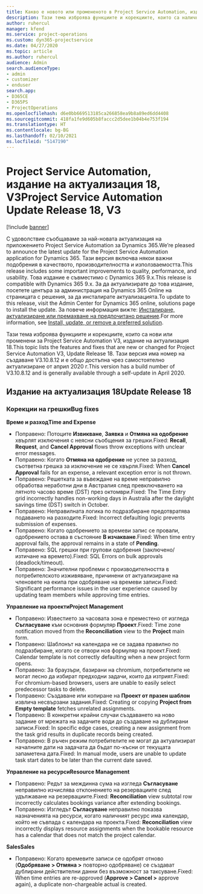 ```yaml
---
title: Какво е новото или промененото в Project Service Automation, издание на актуализация 18, V3
description: Тази тема изброява функциите и корекциите, които са налични в Project Service Automation V3, издание на актуализация 18, V3.
author: ruhercul
manager: kfend
ms.service: project-operations
ms.custom: dyn365-projectservice
ms.date: 04/27/2020
ms.topic: article
ms.author: ruhercul
audience: Admin
search.audienceType:
- admin
- customizer
- enduser
search.app:
- D365CE
- D365PS
- ProjectOperations
ms.openlocfilehash: d6e0bb669513185ca266858ea9b8a89ed6dd4408
ms.sourcegitcommit: 418fa1fe9d605b8faccc2d5dee1b04b4e753f194
ms.translationtype: HT
ms.contentlocale: bg-BG
ms.lasthandoff: 02/10/2021
ms.locfileid: "5147190"
---
```

# <a name="project-service-automation-update-release-18-v3"></a><span data-ttu-id="ce48d-103">Project Service Automation, издание на актуализация 18, V3</span><span class="sxs-lookup"><span data-stu-id="ce48d-103">Project Service Automation Update Release 18, V3</span></span>

[!include [banner](../includes/psa-now-project-operations.md)]

<span data-ttu-id="ce48d-104">С удоволствие съобщаваме за най-новата актуализация на приложението Project Service Automation за Dynamics 365.</span><span class="sxs-lookup"><span data-stu-id="ce48d-104">We’re pleased to announce the latest update for the Project Service Automation application for Dynamics 365.</span></span> <span data-ttu-id="ce48d-105">Тази версия включва някои важни подобрения в качеството, производителността и използваемостта.</span><span class="sxs-lookup"><span data-stu-id="ce48d-105">This release includes some important improvements to quality, performance, and usability.</span></span> <span data-ttu-id="ce48d-106">Това издание е съвместимо с Dynamics 365 9.x.</span><span class="sxs-lookup"><span data-stu-id="ce48d-106">This release is compatible with Dynamics 365 9.x.</span></span> <span data-ttu-id="ce48d-107">За да актуализирате до това издание, посетете центъра за администрация на Dynamics 365 Online на страницата с решения, за да инсталирате актуализацията.</span><span class="sxs-lookup"><span data-stu-id="ce48d-107">To update to this release, visit the Admin Center for Dynamics 365 online, solutions page to install the update.</span></span> <span data-ttu-id="ce48d-108">За повече информация вижте: [Инсталиране, актуализиране или премахване на предпочитано решение](https://docs.microsoft.com/power-platform/admin/install-remove-preferred-solution).</span><span class="sxs-lookup"><span data-stu-id="ce48d-108">For more information, see [Install, update, or remove a preferred solution](https://docs.microsoft.com/power-platform/admin/install-remove-preferred-solution).</span></span>

<span data-ttu-id="ce48d-109">Тази тема изброява функциите и корекциите, които са нови или променени за Project Service Automation V3, издание на актуализация 18.</span><span class="sxs-lookup"><span data-stu-id="ce48d-109">This topic lists the features and fixes that are new or changed for Project Service Automation V3, Update Release 18.</span></span> <span data-ttu-id="ce48d-110">Тази версия има номер на създаване V3.10.8.12 и е общо достъпна чрез самостоятелно актуализиране от април 2020 г.</span><span class="sxs-lookup"><span data-stu-id="ce48d-110">This version has a build number of V3.10.8.12 and is generally available through a self-update in April 2020.</span></span>

## <a name="update-release-18"></a><span data-ttu-id="ce48d-111">Издание на актуализация 18</span><span class="sxs-lookup"><span data-stu-id="ce48d-111">Update Release 18</span></span>

### <a name="bug-fixes"></a><span data-ttu-id="ce48d-112">Корекции на грешки</span><span class="sxs-lookup"><span data-stu-id="ce48d-112">Bug fixes</span></span>

<span data-ttu-id="ce48d-113">**Време и разход**</span><span class="sxs-lookup"><span data-stu-id="ce48d-113">**Time and Expense**</span></span>

- <span data-ttu-id="ce48d-114">Поправено: Потоците **Извикване**, **Заявка** и **Отмяна на одобрение** хвърлят изключения с неясни съобщения за грешки.</span><span class="sxs-lookup"><span data-stu-id="ce48d-114">Fixed: **Recall**, **Request**, and **Cancel Approval** flows throw exceptions with unclear error messages.</span></span>
- <span data-ttu-id="ce48d-115">Поправено: Когато **Отмяна на одобрение** не успее за разход, съответна грешка за изключение не се хвърля.</span><span class="sxs-lookup"><span data-stu-id="ce48d-115">Fixed: When **Cancel Approval** fails for an expense, a relevant exception error is not thrown.</span></span>
- <span data-ttu-id="ce48d-116">Поправено: Решетката за въвеждане на време неправилно обработва неработни дни в Австралия след превключването на лятното часово време (DST) през октомври.</span><span class="sxs-lookup"><span data-stu-id="ce48d-116">Fixed: The Time Entry grid incorrectly handles non-working days in Australia after the daylight savings time (DST) switch in October.</span></span>
- <span data-ttu-id="ce48d-117">Поправено: Неправилната логика по подразбиране предотвратява подаването на разходите.</span><span class="sxs-lookup"><span data-stu-id="ce48d-117">Fixed: Incorrect defaulting logic prevents submission of expenses.</span></span>
- <span data-ttu-id="ce48d-118">Поправено: Когато одобрението за времеви запис се провали, одобрението остава в състояние **В изчакване**.</span><span class="sxs-lookup"><span data-stu-id="ce48d-118">Fixed: When time entry approval fails, the approval remains in a state of **Pending**.</span></span>
- <span data-ttu-id="ce48d-119">Поправено: SQL грешки при групови одобрения (заключено/изтичане на времето).</span><span class="sxs-lookup"><span data-stu-id="ce48d-119">Fixed: SQL Errors on bulk approvals (deadlock/timeout).</span></span>
- <span data-ttu-id="ce48d-120">Поправено: Значителни проблеми с производителността в потребителското изживяване, причинени от актуализиране на членовете на екипа при одобряване на времеви записи.</span><span class="sxs-lookup"><span data-stu-id="ce48d-120">Fixed: Significant performance issues in the user experience caused by updating team members while approving time entries.</span></span>

<span data-ttu-id="ce48d-121">**Управление на проекти**</span><span class="sxs-lookup"><span data-stu-id="ce48d-121">**Project Management**</span></span>

- <span data-ttu-id="ce48d-122">Поправено: Известието за часовата зона е преместено от изгледа **Съгласуване** към основния формуляр **Проект**.</span><span class="sxs-lookup"><span data-stu-id="ce48d-122">Fixed: Time zone notification moved from the **Reconciliation** view to the **Project** main form.</span></span>
- <span data-ttu-id="ce48d-123">Поправено: Шаблонът на календара не се задава правилно по подразбиране, когато се отвори нов формуляр на проект.</span><span class="sxs-lookup"><span data-stu-id="ce48d-123">Fixed: Calendar template is not correctly defaulting when a new project form opens.</span></span>
- <span data-ttu-id="ce48d-124">Поправено: За браузъри, базирани на chromium, потребителите не могат лесно да избират предходни задачи, които да изтрият.</span><span class="sxs-lookup"><span data-stu-id="ce48d-124">Fixed: For chromium-based browsers, users are unable to easily select predecessor tasks to delete.</span></span>
- <span data-ttu-id="ce48d-125">Поправено: Създаване или копиране на **Проект от празен шаблон** извлича несвързани задания.</span><span class="sxs-lookup"><span data-stu-id="ce48d-125">Fixed: Creating or copying **Project from Empty template** fetches unrelated assignments.</span></span>
- <span data-ttu-id="ce48d-126">Поправено: В конкретни крайни случаи създаването на ново задание от мрежата на задачите води до създаване на дублирани записи.</span><span class="sxs-lookup"><span data-stu-id="ce48d-126">Fixed: In specific edge cases, creating a new assignment from the task grid results in duplicate records being created.</span></span>
- <span data-ttu-id="ce48d-127">Поправено: В ръчен режим потребителите не могат да актуализират началните дати на задачата да бъдат по-късни от текущата запаметена дата.</span><span class="sxs-lookup"><span data-stu-id="ce48d-127">Fixed: In manual mode, users are unable to update task start dates to be later than the current date saved.</span></span>

<span data-ttu-id="ce48d-128">**Управление на ресурси**</span><span class="sxs-lookup"><span data-stu-id="ce48d-128">**Resource Management**</span></span>

- <span data-ttu-id="ce48d-129">Поправено: Редът за междинна сума на изгледа **Съгласуване** неправилно изчислява отклонението на резервациите след удължаване на резервациите.</span><span class="sxs-lookup"><span data-stu-id="ce48d-129">Fixed: **Reconciliation** view subtotal row incorrectly calculates bookings variance after extending bookings.</span></span>
- <span data-ttu-id="ce48d-130">Поправено: Изгледът **Съгласуване** неправилно показва назначенията на ресурси, когато наличният ресурс има календар, който не съвпада с календара на проекта.</span><span class="sxs-lookup"><span data-stu-id="ce48d-130">Fixed: **Reconciliation** view incorrectly displays resource assignments when the bookable resource has a calendar that does not match the project calendar.</span></span>

<span data-ttu-id="ce48d-131">**Sales**</span><span class="sxs-lookup"><span data-stu-id="ce48d-131">**Sales**</span></span>

- <span data-ttu-id="ce48d-132">Поправено: Когато времевите записи се одобрят отново (**Одобряване > Отмяна >** повторно одобряване) се създават дублирани действителни данни без възможност за таксуване.</span><span class="sxs-lookup"><span data-stu-id="ce48d-132">Fixed: When time entries are re-approved (**Approve > Cancel >** approve again), a duplicate non-chargeable actual is created.</span></span>
